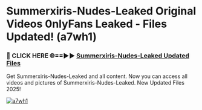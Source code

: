# Summerxiris-Nudes-Leaked Original Videos 0nlyFans Leaked - Files Updated! (a7wh1)

<h3>🔴 CLICK HERE 🌐==►► <a href="https://tinyurl.com/4mcuefdz" rel="nofollow">Summerxiris-Nudes-Leaked Updated Files</a></h3>

Get Summerxiris-Nudes-Leaked and all content. Now you can access all videos and pictures of Summerxiris-Nudes-Leaked. New Updated Files 2025!

[![a7wh1](https://i.imgur.com/StAQSOY.gif)](https://tinyurl.com/4mcuefdz)
